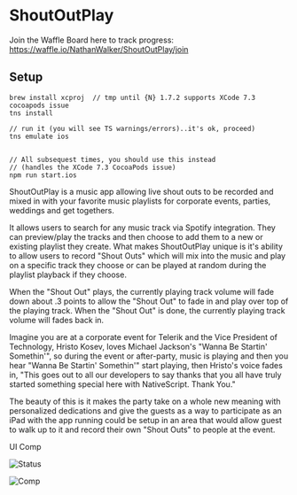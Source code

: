 # ShoutOutPlay

Join the Waffle Board here to track progress:
https://waffle.io/NathanWalker/ShoutOutPlay/join

## Setup

```
brew install xcproj  // tmp until {N} 1.7.2 supports XCode 7.3 cocoapods issue
tns install

// run it (you will see TS warnings/errors)..it's ok, proceed)
tns emulate ios


// All subsequest times, you should use this instead
// (handles the XCode 7.3 CocoaPods issue)
npm run start.ios
```

ShoutOutPlay is a music app allowing live shout outs to be recorded and mixed in with your favorite music playlists for corporate events, parties, weddings and get togethers.

It allows users to search for any music track via Spotify integration. They can preview/play the tracks and then choose to add them to a new or existing playlist they create. What makes ShoutOutPlay unique is it's ability to allow users to record "Shout Outs" which will mix into the music and play on a specific track they choose or can be played at random during the playlist playback if they choose.

When the "Shout Out" plays, the currently playing track volume will fade down about .3 points to allow the "Shout Out" to fade in and play over top of the playing track. When the "Shout Out" is done, the currently playing track volume will fades back in.

Imagine you are at a corporate event for Telerik and the Vice President of Technology, Hristo Kosev, loves Michael Jackson's "Wanna Be Startin' Somethin'", so during the event or after-party, music is playing and then you hear "Wanna Be Startin' Somethin'" start playing, then Hristo's voice fades in, "This goes out to all our developers to say thanks that you all have truly started something special here with NativeScript. Thank You."

The beauty of this is it makes the party take on a whole new meaning with personalized dedications and give the guests as a way to participate as an iPad with the app running could be setup in an area that would allow guest to walk up to it and record their own "Shout Outs" to people at the event.

UI Comp

![Status](https://cdn.filestackcontent.com/RqD32VFSlWM1vLBPrgpg?v=0)

![Comp](https://cdn.filestackcontent.com/NiGHnUhTQuqp4KUxsRlr?v=0)